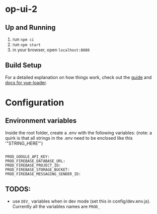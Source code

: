 # op-ui-2

## Up and Running

1. run `npm ci`
2. run `npm start`
3. in your browser, open `localhost:8080`

## Build Setup

For a detailed explanation on how things work, check out the [guide](http://vuejs-templates.github.io/webpack/) and [docs for vue-loader](http://vuejs.github.io/vue-loader).

# Configuration

## Environment variables

Inside the root folder, create a .env with the following variables:
(note: a quirk is that all strings in the .env need to be enclosed like this '"STRING_HERE"')

```

PROD_GOOGLE_API_KEY:
PROD_FIREBASE_DATABASE_URL:
PROD_FIREBASE_PROJECT_ID:
PROD_FIREBASE_STORAGE_BUCKET:
PROD_FIREBASE_MESSAGING_SENDER_ID:

```

## TODOS:

- use `DEV_` variables when in dev mode (set this in config/dev.env.js). Currently all the variables names are `PROD_`

```

```
